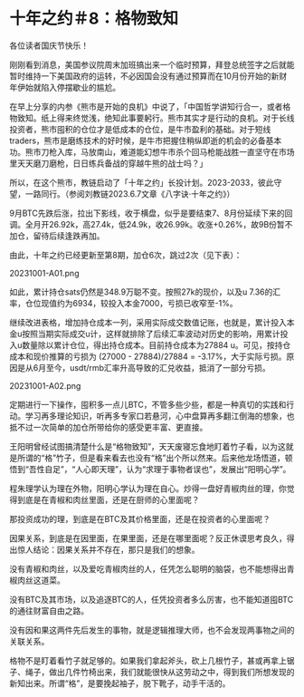 # 十年之约＃8：格物致知

各位读者国庆节快乐！

刚刚看到消息，美国参议院周末加班搞出来一个临时预算，拜登总统签字之后就能暂时维持一下美国政府的运转，不必因国会没有通过预算而在10月份开始的新财年伊始就陷入停摆歇业的尴尬。

在早上分享的内参《熊市是开始的良机》中说了，「中国哲学讲知行合一，或者格物致知。纸上得来终觉浅，绝知此事要躬行。熊市其实才是行动的良机。对于长线投资者，熊市囤积的仓位才是低成本的仓位，是牛市盈利的基础。对于短线traders，熊市是磨练技术的好时候，是牛市把握住稍纵即逝的机会的必备基本功。熊市刀枪入库，马放南山，难道能幻想牛市杀个回马枪能战胜一直坚守在市场里天天磨刀磨枪，日日练兵备战的穿越牛熊的战士吗？」

所以，在这个熊市，教链启动了「十年之约」长投计划。2023-2033，彼此守望，一路同行。（参阅刘教链2023.6.7文章《八字诀·十年之约》）

9月BTC先跌后涨，拉出下影线，收于横盘，似乎是要结束7、8月份延续下来的回调。全月开26.92k，高27.4k，低24.9k，收26.99k。收涨+0.26%，故9B份暂不加仓，留待后续逢跌再加。

由此，十年之约已经更新至第8期，加仓6次，跳过2次（见下表）：

20231001-A01.png

如此，累计持仓sats仍然是348.9万聪不变。按照27k的现价，以及u 7.36的汇率，仓位现值约为6934，较投入本金7000，亏损已收窄至-1%。

继续改进表格，增加持仓成本一列，采用实际成交数值记账，也就是，累计投入本金u按照当期实际成交u计，这样就排除了后续汇率波动对历史的影响，用累计投入u数量除以累计仓位，得出持仓成本。目前持仓成本为27884 u。可见，按持仓成本和现价推算的亏损为 (27000 - 27884)/27884 = -3.17%，大于实际亏损。原因是从6月至今，usdt/rmb汇率升高导致的汇兑收益，抵消了一部分亏损。

20231001-A02.png

定期进行一下操作，囤积多一点儿BTC，不管多些少些，都是一种真切的实践和行动。学习再多理论知识，听再多专家口若悬河，心中盘算再多翻江倒海的想象，也抵不过一次简单的加仓所带给你的感受更丰富、更直接。

王阳明曾经试图搞清楚什么是“格物致知”，天天废寝忘食地盯着竹子看，以为这就是所谓的“格”竹子，但是看来看去也没有“格”出个所以然来。后来他龙场悟道，顿悟到“吾性自足”，“人心即天理”，认为“求理于事物者误也”，发展出“阳明心学”。

程朱理学认为理在外物，阳明心学认为理在自心。炒得一盘好青椒肉丝的理，你觉得到底是在青椒和肉丝里面，还是在厨师的心里面呢？

那投资成功的理，到底是在BTC及其价格里面，还是在投资者的心里面呢？

因果关系，到底是在因里面，在果里面，还是在哪里面呢？反正休谟思考良久，得出惊人结论：因果关系并不存在，那只是我们的想象。

没有青椒和肉丝，以及爱吃青椒肉丝的人，任凭怎么聪明的脑袋，也不能想得出青椒肉丝这道菜。

没有BTC及其市场，以及追逐BTC的人，任凭投资者多么厉害，也不能知道囤BTC的通往财富自由之路。

没有因和果这两件先后发生的事物，就是逻辑推理大师，也不会发现两事物之间的关联关系。

格物不是盯着看竹子就足够的。如果我们拿起斧头，砍上几根竹子，甚或再拿上锯子、绳子，做出几件竹椅出来，我们就能很快从这劳动之中，得到我们所想发现的新知出来。所谓“格”，是要挽起袖子，脱下靴子，动手干活的。
